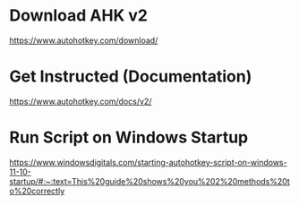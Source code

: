 # Download AHK v2
https://www.autohotkey.com/download/

# Get Instructed (Documentation)
https://www.autohotkey.com/docs/v2/

# Run Script on Windows Startup
https://www.windowsdigitals.com/starting-autohotkey-script-on-windows-11-10-startup/#:~:text=This%20guide%20shows%20you%202%20methods%20to%20correctly
